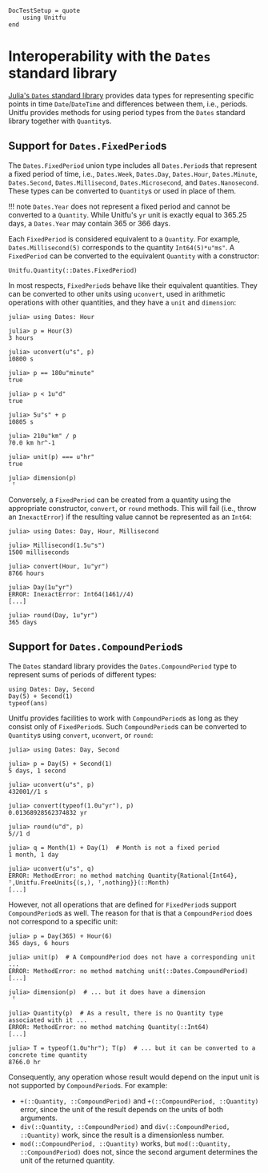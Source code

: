 ```@meta
DocTestSetup = quote
    using Unitfu
end
```
# Interoperability with the `Dates` standard library

[Julia's `Dates` standard library](https://docs.julialang.org/en/v1/stdlib/Dates/) provides data types for representing specific points in time `Date`/`DateTime` and differences between them, i.e., periods. Unitfu provides methods for using period types from the `Dates` standard library together with `Quantity`s.

## Support for `Dates.FixedPeriod`s

The `Dates.FixedPeriod` union type includes all `Dates.Period`s that represent a fixed period of time, i.e., `Dates.Week`, `Dates.Day`, `Dates.Hour`, `Dates.Minute`, `Dates.Second`, `Dates.Millisecond`, `Dates.Microsecond`, and `Dates.Nanosecond`. These types can be converted to `Quantity`s or used in place of them.

!!! note
    `Dates.Year` does not represent a fixed period and cannot be converted to a `Quantity`. While Unitfu's `yr` unit is exactly equal to 365.25 days, a `Dates.Year` may contain 365 or 366 days.

Each `FixedPeriod` is considered equivalent to a `Quantity`. For example, `Dates.Millisecond(5)` corresponds to the quantity `Int64(5)*u"ms"`. A `FixedPeriod` can be converted to the equivalent `Quantity` with a constructor:

```@docs
Unitfu.Quantity(::Dates.FixedPeriod)
```

In most respects, `FixedPeriod`s behave like their equivalent quantities. They can be converted to other units using `uconvert`, used in arithmetic operations with other quantities, and they have a `unit` and `dimension`:

```jldoctest
julia> using Dates: Hour

julia> p = Hour(3)
3 hours

julia> uconvert(u"s", p)
10800 s

julia> p == 180u"minute"
true

julia> p < 1u"d"
true

julia> 5u"s" + p
10805 s

julia> 210u"km" / p
70.0 km hr^-1

julia> unit(p) === u"hr"
true

julia> dimension(p)
 ᵀ
```

Conversely, a `FixedPeriod` can be created from a quantity using the appropriate constructor, `convert`, or `round` methods. This will fail (i.e., throw an `InexactError`) if the resulting value cannot be represented as an `Int64`:

```jldoctest
julia> using Dates: Day, Hour, Millisecond

julia> Millisecond(1.5u"s")
1500 milliseconds

julia> convert(Hour, 1u"yr")
8766 hours

julia> Day(1u"yr")
ERROR: InexactError: Int64(1461//4)
[...]

julia> round(Day, 1u"yr")
365 days
```

## Support for `Dates.CompoundPeriod`s

The `Dates` standard library provides the `Dates.CompoundPeriod` type to represent sums of periods of different types:

```@repl
using Dates: Day, Second
Day(5) + Second(1)
typeof(ans)
```

Unitfu provides facilities to work with `CompoundPeriod`s as long as they consist only of `FixedPeriod`s. Such `CompoundPeriod`s can be converted to `Quantity`s using `convert`, `uconvert`, or `round`:

```@jldoctest
julia> using Dates: Day, Second

julia> p = Day(5) + Second(1)
5 days, 1 second

julia> uconvert(u"s", p)
432001//1 s

julia> convert(typeof(1.0u"yr"), p)
0.01368928562374832 yr

julia> round(u"d", p)
5//1 d

julia> q = Month(1) + Day(1)  # Month is not a fixed period
1 month, 1 day

julia> uconvert(u"s", q)
ERROR: MethodError: no method matching Quantity{Rational{Int64}, ᵀ,Unitfu.FreeUnits{(s,), ᵀ,nothing}}(::Month)
[...]
```

However, not all operations that are defined for `FixedPeriod`s support `CompoundPeriod`s as well.
The reason for that is that a `CompoundPeriod` does not correspond to a specific unit:

```@jldoctest
julia> p = Day(365) + Hour(6)
365 days, 6 hours

julia> unit(p)  # A CompoundPeriod does not have a corresponding unit ...
ERROR: MethodError: no method matching unit(::Dates.CompoundPeriod)
[...]

julia> dimension(p)  # ... but it does have a dimension
 ᵀ

julia> Quantity(p)  # As a result, there is no Quantity type associated with it ...
ERROR: MethodError: no method matching Quantity(::Int64)
[...]

julia> T = typeof(1.0u"hr"); T(p)  # ... but it can be converted to a concrete time quantity
8766.0 hr
```

Consequently, any operation whose result would depend on the input unit is not supported by `CompoundPeriod`s. For example:

* `+(::Quantity, ::CompoundPeriod)` and `+(::CompoundPeriod, ::Quantity)` error, since the unit of the result depends on the units of both arguments.
* `div(::Quantity, ::CompoundPeriod)` and `div(::CompoundPeriod, ::Quantity)` work, since the result is a dimensionless number.
* `mod(::CompoundPeriod, ::Quantity)` works, but `mod(::Quantity, ::CompoundPeriod)` does not, since the second argument determines the unit of the returned quantity.
